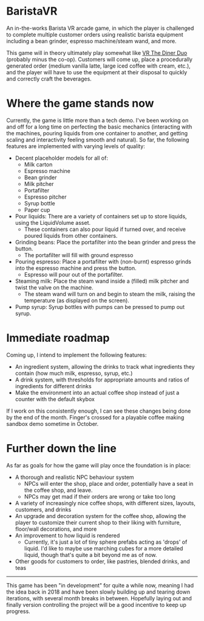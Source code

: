 # BaristaVR
An in-the-works Barista VR arcade game, in which the player is challenged to complete multiple customer orders using realistic barista equipment including a bean grinder, espresso machine/steam wand, and more.

This game will in theory ultimately play somewhat like <a href="https://store.steampowered.com/app/530120/VR_The_Diner_Duo/" target="_blank">VR The Diner Duo</a> (probably minus the co-op). Customers will come up, place a procedurally generated order (medium vanilla latte, large iced coffee with cream, etc.), and the player will have to use the equipment at their disposal to quickly and correctly craft the beverages. 

# Where the game stands now
Currently, the game is little more than a tech demo. I've been working on and off for a long time on perfecting the basic mechanics (interacting with the machines, pouring liquids from one container to another, and getting scaling and interactivity feeling smooth and natural). So far, the following features are implemented with varying levels of quality:

- Decent placeholder models for all of:
  - Milk carton
  - Espresso machine
  - Bean grinder
  - Milk pitcher
  - Portafilter
  - Espresso pitcher
  - Syrup bottle
  - Paper cup
- Pour liquids: There are a variety of containers set up to store liquids, using the LiquidVolume asset.
    - These containers can also pour liquid if turned over, and receive poured liquids from other containers.
- Grinding beans: Place the portafilter into the bean grinder and press the button. 
    - The portafilter will fill with ground espresso
- Pouring espresso: Place a portafilter with (non-burnt) espresso grinds into the espresso machine and press the button. 
    - Espresso will pour out of the portafilter.
- Steaming milk: Place the steam wand inside a (filled) milk pitcher and twist the valve on the machine. 
    - The steam wand will turn on and begin to steam the milk, raising the temperature (as displayed on the screen).
- Pump syrup: Syrup bottles with pumps can be pressed to pump out syrup.

# Immediate roadmap
Coming up, I intend to implement the following features:

- An ingredient system, allowing the drinks to track what ingredients they contain (how much milk, espresso, syrup, etc.)
- A drink system, with thresholds for appropriate amounts and ratios of ingredients for different drinks
- Make the environment into an actual coffee shop instead of just a counter with the default skybox

If I work on this consistently enough, I can see these changes being done by the end of the month. Finger's crossed for a playable coffee making sandbox demo sometime in October.

# Further down the line
As far as goals for how the game will play once the foundation is in place:

- A thorough and realistic NPC behaviour system
    - NPCs will enter the shop, place and order, potentially have a seat in the coffee shop, and leave.
    - NPCs may get mad if their orders are wrong or take too long
- A variety of increasingly nice coffee shops, with different sizes, layouts, customers, and drinks
- An upgrade and decoration system for the coffee shop, allowing the player to customize their current shop to their liking with furniture, floor/wall decorations, and more
- An improvement to how liquid is rendered
    - Currently, it's just a lot of tiny sphere prefabs acting as 'drops' of liquid. I'd like to maybe use marching cubes for a more detailed liquid, though that's quite a bit beyond me as of now.
- Other goods for customers to order, like pastries, blended drinks, and teas

---

This game has been "in development" for quite a while now, meaning I had the idea back in 2018 and have been slowly building up and tearing down iterations, with several month breaks in between. Hopefully laying out and finally version controlling the project will be a good incentive to keep up progress.